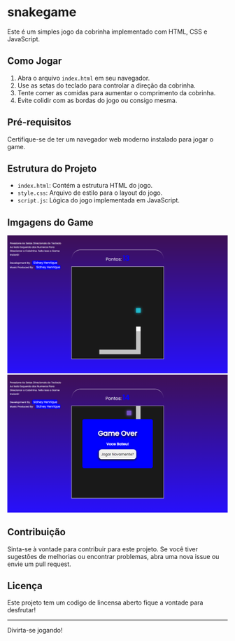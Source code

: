 # snakegame

Este é um simples jogo da cobrinha implementado com HTML, CSS e JavaScript.

## Como Jogar

1. Abra o arquivo `index.html` em seu navegador.
2. Use as setas do teclado para controlar a direção da cobrinha.
3. Tente comer as comidas para aumentar o comprimento da cobrinha.
4. Evite colidir com as bordas do jogo ou consigo mesma.

## Pré-requisitos

Certifique-se de ter um navegador web moderno instalado para jogar o game.

## Estrutura do Projeto

- `index.html`: Contém a estrutura HTML do jogo.
- `style.css`: Arquivo de estilo para o layout do jogo.
- `script.js`: Lógica do jogo implementada em JavaScript.

## Imgagens do Game
<img src="./img/img_game.png">
<img src="./img/img_gameover.png">

## Contribuição

Sinta-se à vontade para contribuir para este projeto. Se você tiver sugestões de melhorias ou encontrar problemas, abra uma nova issue ou envie um pull request.

## Licença

Este projeto tem um codigo de lincensa aberto fique a vontade para desfrutar!

---

Divirta-se jogando!

